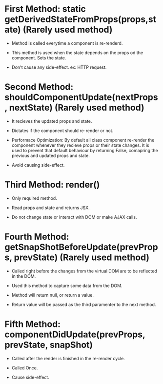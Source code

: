 # First Method: static getDerivedStateFromProps(props,state) (Rarely used method)

- Method is called everytime a component is re-renderd.

- This method is used when the state depends on the props od the component. Sets the state.

- Don't cause any side-effect. ex: HTTP request.

# Second Method: shouldComponentUpdate(nextProps, nextState) (Rarely used method)

- It recieves the updated props and state.

- Dictates if the component should re-render or not.

- Performace Optimization: By default all class component re-render the component whenever they recieve props or their state changes. It is used to prevent that default behaviour by returning False, comapring the previous and updated props and state.

- Avoid causing side-effect.

# Third Method: render()

- Only required method.

- Read props and state and returns JSX.

- Do not change state or interact with DOM or make AJAX calls.

# Fourth Method: getSnapShotBeforeUpdate(prevProps, prevState) (Rarely used method)

- Called right before the changes from the virtual DOM are to be reflected in the DOM.

- Used this method to capture some data from the DOM.

- Method will return null, or return a value.
- Return value will be passed as the third paramenter to the next method.

# Fifth Method: componentDidUpdate(prevProps, prevState, snapShot)

- Called after the render is finished in the re-render cycle.

- Called Once.

- Cause side-effect.
